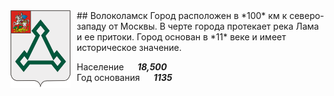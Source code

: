 <!--2021-10-23 01:33:04-->
<img src="./Volokolamsk.png" width="96px" align=left style="margin-right:10px">
## Волоколамск
Город расположен в *100* км к северо-западу от Москвы. 
В черте города протекает река Лама и ее притоки.
Город основан в *11* веке и имеет историческое значение.

Население &emsp; ***18,500*** &emsp;<br>
Год&nbsp;основания &emsp; ***1135***